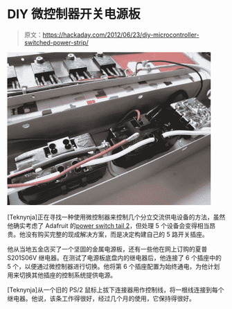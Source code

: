 # DIY 微控制器开关电源板

> 原文：<https://hackaday.com/2012/06/23/diy-microcontroller-switched-power-strip/>

![switched-power-strip](img/d921c9aa37f4c5597b7cbe3e3d710ed0.png "switched-power-strip")

[Teknynja]正在寻找一种使用微控制器来控制几个分立交流供电设备的方法，虽然他确实考虑了 Adafruit 的[power switch tail 2](http://www.adafruit.com/products/268)，但处理 5 个设备会变得相当昂贵。他没有购买完整的现成解决方案，而是决定构建自己的 5 路开关插座。

他从当地五金店买了一个坚固的金属电源板，还有一些他在网上订购的夏普 S201S06V 继电器。在测试了电源板底盘内的继电器后，他连接了 6 个插座中的 5 个，以便通过微控制器进行切换。他将第 6 个插座配置为始终通电，为他计划用来切换其他插座的控制系统提供电源。

[Teknynja]从一个旧的 PS/2 鼠标上拔下连接器用作控制线，将一根线连接到每个继电器。他说，该条工作得很好，经过几个月的使用，它保持得很好。
